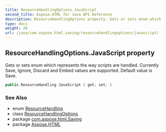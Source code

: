```yaml
---
title: ResourceHandlingOptions.JavaScript
second_title: Aspose.HTML for Java API Reference
description: ResourceHandlingOptions property. Gets or sets enum which represents the way scripts are handled. Currently Save Ignore Discard and Embed values are supported. Default value is Save
type: docs
weight: 20
url: /java/com.aspose.html.saving/resourcehandlingoptions/javascript/
---
```

## ResourceHandlingOptions.JavaScript property

Gets or sets enum which represents the way scripts are handled. Currently Save, Ignore, Discard and Embed values are supported. Default value is Save.

```java
public ResourceHandling JavaScript { get; set; }
```

### See Also

* enum [ResourceHandling](../../resourcehandling/)
* class [ResourceHandlingOptions](../)
* package [com.aspose.html.Saving](../../resourcehandlingoptions/)
* package [Aspose.HTML](../../../)
